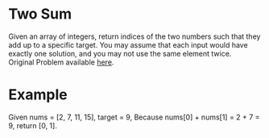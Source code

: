 # Two Sum
Given an array of integers, return indices of the two numbers such that they add up to a specific target.
You may assume that each input would have exactly one solution, and you may not use the same element twice.  
Original Problem available [here](https://leetcode.com/problems/two-sum/).
# Example
Given nums = [2, 7, 11, 15], target = 9,
Because nums[0] + nums[1] = 2 + 7 = 9,
return [0, 1].
